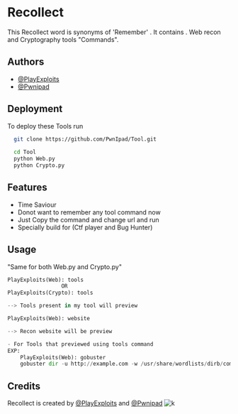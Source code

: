 
#   Recollect

This Recollect word is synonyms of 'Remember' . It contains .
Web recon and Cryptography tools "Commands".

## Authors

- [@PlayExploits](https://www.github.com/PlayExploits)
- [@Pwnipad](https://www.github.com/PWNIPAD)

## Deployment

To deploy these Tools run

```bash
  git clone https://github.com/PwnIpad/Tool.git
  
  cd Tool
  python Web.py
  python Crypto.py
```


## Features

- Time Saviour
- Donot want to remember any tool command now
- Just Copy the command and change url and run
- Specially build for (Ctf player and Bug Hunter)



## Usage
"Same for both Web.py and Crypto.py"
```python
PlayExploits(Web): tools 
                 OR
PlayExploits(Crypto): tools

--> Tools present in my tool will preview

PlayExploits(Web): website

--> Recon website will be preview

- For Tools that previewed using tools command
EXP: 
    PlayExploits(Web): gobuster
    gobuster dir -u http://example.com -w /usr/share/wordlists/dirb/common.txt -t 50 -o gobuster_results.txt
```


## Credits
Recollect is created by [@PlayExploits](https://www.github.com/PlayExploits) and [@Pwnipad](https://www.github.com/PWNIPAD)
![k](https://github.com/user-attachments/assets/cfe4dc4b-4948-4ba0-a492-731ca163e45b)
